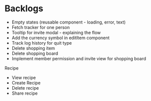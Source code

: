 # Backlogs

- Empty states (reusable component - loading, error, text)
- Fetch tracker for one person
- Tooltip for invite modal - explaining the flow
- Add the currency symbol in editItem component
- Track log history for quit type
- Delete shopping item
- Delete shopping board
- Implement member permission and invite view for shopping board

Recipe

- View recipe
- Create Recipe
- Delete recipe
- Share recipe
